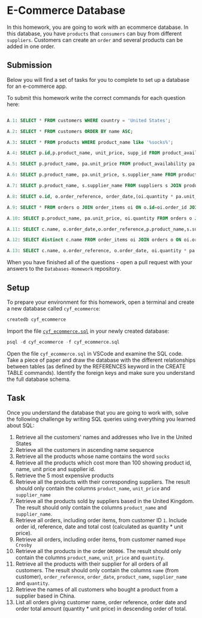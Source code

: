 # E-Commerce Database

In this homework, you are going to work with an ecommerce database. In this database, you have `products` that `consumers` can buy from different `suppliers`. Customers can create an `order` and several products can be added in one order.

## Submission

Below you will find a set of tasks for you to complete to set up a database for an e-commerce app.

To submit this homework write the correct commands for each question here:

```sql

A.1: SELECT * FROM customers WHERE country = 'United States';

A.2: SELECT * FROM customers ORDER BY name ASC;

A.3: SELECT * FROM products WHERE product_name like '%socks%';

A.4: SELECT p.id,p.product_name, unit_price, supp_id FROM product_availability pa JOIN products p ON pa.prod_id = p.id WHERE pa.unit_price > 100 ;

A.5: SELECT p.product_name, pa.unit_price FROM product_availability pa JOIN products p ON pa.prod_id = p.id ORDER BY unit_price DESC LIMIT 5;

A.6: SELECT p.product_name, pa.unit_price, s.supplier_name FROM products p JOIN product_availability pa ON p.id = pa.prod_id JOIN suppliers s ON pa.supp_id = s.id;

A.7: SELECT p.product_name, s.supplier_name FROM suppliers s JOIN product_availability pa ON s.id = pa.supp_id JOIN products p ON pa.prod_id = p.id WHERE s.country = 'United Kingdom';

A.8: SELECT o.id, o.order_reference, order_date,(oi.quantity * pa.unit_price) as Total_Cost FROM orders o JOIN order_items oi ON o.id = oi.order_id JOIN product_availability pa ON oi.product_id = pa.prod_id  WHERE customer_id = 1;

A.9: SELECT * FROM orders o JOIN order_items oi ON o.id=oi.order_id JOIN customers c ON o.customer_id = c.id WHERE c.name = 'Hope Crosby';

A.10: SELECT p.product_name, pa.unit_price, oi.quantity FROM orders o JOIN order_items oi ON o.id = oi.order_id JOIN product_availability pa ON oi.product_id = pa.prod_id JOIN products p ON pa.prod_id = p.id WHERE order_reference = 'ORD006';

A.11: SELECT c.name, o.order_date,o.order_reference,p.product_name,s.supplier_name,oi.quantity FROM products p JOIN product_availability pa on p.id=pa.prod_id JOIN suppliers s ON pa.supp_id = s.id JOIN order_items oi ON p.id = oi.product_id JOIN orders o ON oi.order_id = o.id JOIN customers c ON o.customer_id = c.id;

A.12: SELECT distinct c.name FROM order_items oi JOIN orders o ON oi.order_id = o.id JOIN customers c ON o.customer_id = c.id JOIN suppliers s on oi.supplier_id = s.id WHERE s.country = 'China';

A.13: SELECT c.name, o.order_reference, o.order_date, oi.quantity * pa.unit_price as total_amount  FROM orders o JOIN order_items oi ON o.id = oi.order_id JOIN customers c ON o.customer_id = c.id JOIN product_availability pa ON oi.product_id = pa.prod_id ORDER by total_amount DESC;

```

When you have finished all of the questions - open a pull request with your answers to the `Databases-Homework` repository.

## Setup

To prepare your environment for this homework, open a terminal and create a new database called `cyf_ecommerce`:

```sql
createdb cyf_ecommerce
```

Import the file [`cyf_ecommerce.sql`](./cyf_ecommerce.sql) in your newly created database:

```sql
psql -d cyf_ecommerce -f cyf_ecommerce.sql
```

Open the file `cyf_ecommerce.sql` in VSCode and examine the SQL code. Take a piece of paper and draw the database with the different relationships between tables (as defined by the REFERENCES keyword in the CREATE TABLE commands). Identify the foreign keys and make sure you understand the full database schema.

## Task

Once you understand the database that you are going to work with, solve the following challenge by writing SQL queries using everything you learned about SQL:

1. Retrieve all the customers' names and addresses who live in the United States
2. Retrieve all the customers in ascending name sequence
3. Retrieve all the products whose name contains the word `socks`
4. Retrieve all the products which cost more than 100 showing product id, name, unit price and supplier id.
5. Retrieve the 5 most expensive products
6. Retrieve all the products with their corresponding suppliers. The result should only contain the columns `product_name`, `unit_price` and `supplier_name`
7. Retrieve all the products sold by suppliers based in the United Kingdom. The result should only contain the columns `product_name` and `supplier_name`.
8. Retrieve all orders, including order items, from customer ID `1`. Include order id, reference, date and total cost (calculated as quantity \* unit price).
9. Retrieve all orders, including order items, from customer named `Hope Crosby`
10. Retrieve all the products in the order `ORD006`. The result should only contain the columns `product_name`, `unit_price` and `quantity`.
11. Retrieve all the products with their supplier for all orders of all customers. The result should only contain the columns `name` (from customer), `order_reference`, `order_date`, `product_name`, `supplier_name` and `quantity`.
12. Retrieve the names of all customers who bought a product from a supplier based in China.
13. List all orders giving customer name, order reference, order date and order total amount (quantity \* unit price) in descending order of total.
